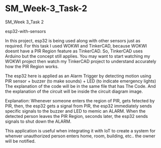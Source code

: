 # SM_Week-3_Task-2
SM_Week 3_Task 2



esp32-with-sensors



In this project, esp32 is being used along with other sensors just as required.
For this task I used WOKWI and TinkerCAD, because WOKWI doesnt have a PIR Region feature as TinkerCAD. So, TinkerCAD uses Arduino but the concept still applies. You may want to start watching my WOKWI project then watch my TinkerCAD project to understand accurately how the PIR Region works.

The esp32 here is applied as an Alarm Trigger by detecting motion using PIR sensor + buzzer (to make sounds) + LED (to indicate emergency lights)
The explanation of the code will be in the same file that has The Code. And the explanation of the circuit will be inside the circuit diagram image.

Explanation:
Whenever someone enters the region of PIR, gets fetected by PIR, then, the esp32 gets a signal from PIR, the esp32 immediately sends specific signals to the buzzer and LED to memic an ALARM. When the detected person leaves the PIR Region, seconds later, the esp32 sends signals to shut down the ALARM.

This application is useful when integrating it with IoT to create a system for whenver unauthorized person enters home, room, building, etc.. the owner will be notified.


